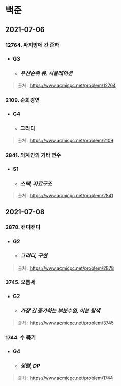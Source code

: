 # 백준

## 2021-07-06

### 12764. 싸지방에 간 준하

- ### G3

  - ### *우선순위 큐, 시뮬레이션*

> 출처 : https://www.acmicpc.net/problem/12764

### 2109. 순회강연

- ### G4

  - ### 그리디

> 출처 : https://www.acmicpc.net/problem/2109

### 2841. 외계인의 기타 연주

- ### S1

  - ### *스택, 자료구조*

> 출처 : https://www.acmicpc.net/problem/2841


## 2021-07-08

### 2878. 캔디캔디

- ### G2

  - ### *그리디, 구현*

> 출처 : https://www.acmicpc.net/problem/2878

### 3745. 오름세

- ### G2

  - ### *가장 긴 증가하는 부분수열, 이분 탐색*

> 출처 : https://www.acmicpc.net/problem/3745

### 1744. 수 묶기

- ### G4

  - ### *정렬, DP*

> 출처 : https://www.acmicpc.net/problem/1744
